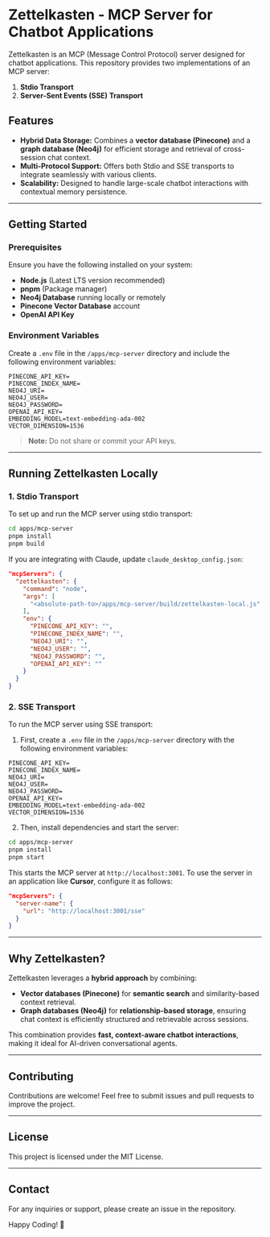 # Zettelkasten - MCP Server for Chatbot Applications

Zettelkasten is an MCP (Message Control Protocol) server designed for chatbot applications. This repository provides two implementations of an MCP server:

1. **Stdio Transport**
2. **Server-Sent Events (SSE) Transport**

## Features

- **Hybrid Data Storage:** Combines a **vector database (Pinecone)** and a **graph database (Neo4j)** for efficient storage and retrieval of cross-session chat context.
- **Multi-Protocol Support:** Offers both Stdio and SSE transports to integrate seamlessly with various clients.
- **Scalability:** Designed to handle large-scale chatbot interactions with contextual memory persistence.

---

## Getting Started

### Prerequisites

Ensure you have the following installed on your system:

- **Node.js** (Latest LTS version recommended)
- **pnpm** (Package manager)
- **Neo4j Database** running locally or remotely
- **Pinecone Vector Database** account
- **OpenAI API Key**

### Environment Variables

Create a `.env` file in the `/apps/mcp-server` directory and include the following environment variables:

```
PINECONE_API_KEY=
PINECONE_INDEX_NAME=
NEO4J_URI=
NEO4J_USER=
NEO4J_PASSWORD=
OPENAI_API_KEY=
EMBEDDING_MODEL=text-embedding-ada-002
VECTOR_DIMENSION=1536
```

> **Note:** Do not share or commit your API keys.

---

## Running Zettelkasten Locally

### 1. Stdio Transport

To set up and run the MCP server using stdio transport:

```sh
cd apps/mcp-server
pnpm install
pnpm build
```

If you are integrating with Claude, update `claude_desktop_config.json`:

```json
"mcpServers": {
  "zettelkasten": {
    "command": "node",
    "args": [
      "<absolute-path-to>/apps/mcp-server/build/zettelkasten-local.js"
    ],
    "env": {
      "PINECONE_API_KEY": "",
      "PINECONE_INDEX_NAME": "",
      "NEO4J_URI": "",
      "NEO4J_USER": "",
      "NEO4J_PASSWORD": "",
      "OPENAI_API_KEY": ""
    }
  }
}
```

### 2. SSE Transport

To run the MCP server using SSE transport:

1. First, create a `.env` file in the `/apps/mcp-server` directory with the following environment variables:

```
PINECONE_API_KEY=
PINECONE_INDEX_NAME=
NEO4J_URI=
NEO4J_USER=
NEO4J_PASSWORD=
OPENAI_API_KEY=
EMBEDDING_MODEL=text-embedding-ada-002
VECTOR_DIMENSION=1536
```

2. Then, install dependencies and start the server:

```sh
cd apps/mcp-server
pnpm install
pnpm start
```

This starts the MCP server at `http://localhost:3001`. To use the server in an application like **Cursor**, configure it as follows:

```json
"mcpServers": {
  "server-name": {
    "url": "http://localhost:3001/sse"
  }
}
```

---

## Why Zettelkasten?

Zettelkasten leverages a **hybrid approach** by combining:

- **Vector databases (Pinecone)** for **semantic search** and similarity-based context retrieval.
- **Graph databases (Neo4j)** for **relationship-based storage**, ensuring chat context is efficiently structured and retrievable across sessions.

This combination provides **fast, context-aware chatbot interactions**, making it ideal for AI-driven conversational agents.

---

## Contributing

Contributions are welcome! Feel free to submit issues and pull requests to improve the project.

---

## License

This project is licensed under the MIT License.

---

## Contact

For any inquiries or support, please create an issue in the repository.

Happy Coding! 🚀
